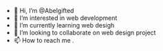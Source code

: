 - 👋 Hi, I’m @Abelgifted
- 👀 I’m interested in web development
- 🌱 I’m currently learning web desigh
- 💞️ I’m looking to collaborate on web design project
- 📫 How to reach me .

<!---
Abelgifted/Abelgifted is a ✨ special ✨ repository because its `README.md` (this file) appears on your GitHub profile.
You can click the Preview link to take a look at your changes.
--->
